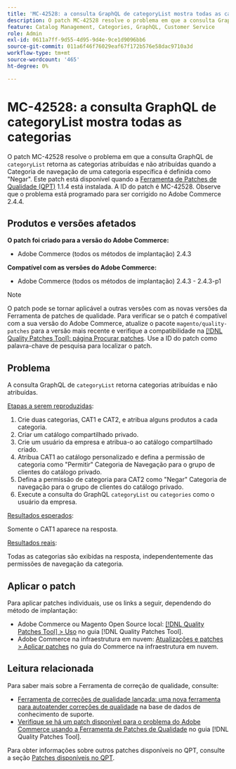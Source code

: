 ```yaml
---
title: 'MC-42528: a consulta GraphQL de categoryList mostra todas as categorias'
description: O patch MC-42528 resolve o problema em que a consulta GraphQL de "categoryList" retorna categorias atribuídas e não atribuídas quando a Categoria de navegação de uma categoria específica é definida como "Deny". Este patch está disponível quando a [Ferramenta de correções de qualidade (QPT)](https://experienceleague.adobe.com/en/docs/commerce-operations/tools/quality-patches-tool/quality-patches-tool-to-self-serve-quality-patches) 1.1.4 está instalada. A ID do patch é MC-42528. Observe que o problema está programado para ser corrigido no Adobe Commerce 2.4.4.
feature: Catalog Management, Categories, GraphQL, Customer Service
role: Admin
exl-id: 0611a7ff-9d55-4d95-9d4e-9ce1d9096bb6
source-git-commit: 011a6f46f76029eaf67f172b576e58dac9710a3d
workflow-type: tm+mt
source-wordcount: '465'
ht-degree: 0%

---
```


# MC-42528: a consulta GraphQL de categoryList mostra todas as categorias

O patch MC-42528 resolve o problema em que a consulta GraphQL de `categoryList` retorna as categorias atribuídas e não atribuídas quando a Categoria de navegação de uma categoria específica é definida como &quot;Negar&quot;. Este patch está disponível quando a [Ferramenta de Patches de Qualidade (QPT)](https://experienceleague.adobe.com/en/docs/commerce-operations/tools/quality-patches-tool/quality-patches-tool-to-self-serve-quality-patches) 1.1.4 está instalada. A ID do patch é MC-42528. Observe que o problema está programado para ser corrigido no Adobe Commerce 2.4.4.

## Produtos e versões afetados

**O patch foi criado para a versão do Adobe Commerce:**

* Adobe Commerce (todos os métodos de implantação) 2.4.3

**Compatível com as versões do Adobe Commerce:**

* Adobe Commerce (todos os métodos de implantação) 2.4.3 - 2.4.3-p1

>[!NOTE]
>
>O patch pode se tornar aplicável a outras versões com as novas versões da Ferramenta de patches de qualidade. Para verificar se o patch é compatível com a sua versão do Adobe Commerce, atualize o pacote `magento/quality-patches` para a versão mais recente e verifique a compatibilidade na [[!DNL Quality Patches Tool]: página Procurar patches](https://experienceleague.adobe.com/en/docs/commerce-operations/tools/quality-patches-tool/quality-patches-tool-to-self-serve-quality-patches). Use a ID do patch como palavra-chave de pesquisa para localizar o patch.

## Problema

A consulta GraphQL de `categoryList` retorna categorias atribuídas e não atribuídas.

<u>Etapas a serem reproduzidas</u>:

1. Crie duas categorias, CAT1 e CAT2, e atribua alguns produtos a cada categoria.
1. Criar um catálogo compartilhado privado.
1. Crie um usuário da empresa e atribua-o ao catálogo compartilhado criado.
1. Atribua CAT1 ao catálogo personalizado e defina a permissão de categoria como &quot;Permitir&quot; Categoria de Navegação para o grupo de clientes do catálogo privado.
1. Defina a permissão de categoria para CAT2 como &quot;Negar&quot; Categoria de navegação para o grupo de clientes do catálogo privado.
1. Execute a consulta do GraphQL `categoryList` ou `categories` como o usuário da empresa.

<u>Resultados esperados</u>:

Somente o CAT1 aparece na resposta.

<u>Resultados reais</u>:

Todas as categorias são exibidas na resposta, independentemente das permissões de navegação da categoria.

## Aplicar o patch

Para aplicar patches individuais, use os links a seguir, dependendo do método de implantação:

* Adobe Commerce ou Magento Open Source local: [[!DNL Quality Patches Tool] > Uso](/help/tools/quality-patches-tool/usage.md) no guia [!DNL Quality Patches Tool].
* Adobe Commerce na infraestrutura em nuvem: [Atualizações e patches > Aplicar patches](https://experienceleague.adobe.com/docs/commerce-cloud-service/user-guide/develop/upgrade/apply-patches.html) no guia do Commerce na infraestrutura em nuvem.

## Leitura relacionada

Para saber mais sobre a Ferramenta de correção de qualidade, consulte:

* [Ferramenta de correções de qualidade lançada: uma nova ferramenta para autoatender correções de qualidade](https://experienceleague.adobe.com/en/docs/commerce-operations/tools/quality-patches-tool/quality-patches-tool-to-self-serve-quality-patches) na base de dados de conhecimento de suporte.
* [Verifique se há um patch disponível para o problema do Adobe Commerce usando a Ferramenta de Patches de Qualidade](/help/tools/quality-patches-tool/patches-available-in-qpt/check-patch-for-magento-issue-with-magento-quality-patches.md) no guia [!DNL Quality Patches Tool].

Para obter informações sobre outros patches disponíveis no QPT, consulte a seção [Patches disponíveis no QPT](https://support.magento.com/hc/en-us/sections/360010506631-Patches-available-in-MQP-tool-).
